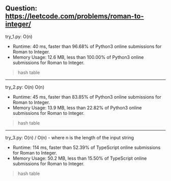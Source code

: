 Question: https://leetcode.com/problems/roman-to-integer/
---

try_1.py: O(n)

* Runtime: 40 ms, faster than 96.68% of Python3 online submissions for Roman to Integer.
* Memory Usage: 12.6 MB, less than 100.00% of Python3 online submissions for Roman to Integer.

> hash table

---

try_2.py: O(n) O(n)

* Runtime: 45 ms, faster than 83.85% of Python3 online submissions for Roman to Integer.
* Memory Usage: 13.9 MB, less than 22.82% of Python3 online submissions for Roman to Integer.

> hash table

---

try_3.py: O(n) / O(n) - where n is the length of the input string

* Runtime: 114 ms, faster than 52.39% of TypeScript online submissions for Roman to Integer.
* Memory Usage: 50.2 MB, less than 15.50% of TypeScript online submissions for Roman to Integer.

> hash table
